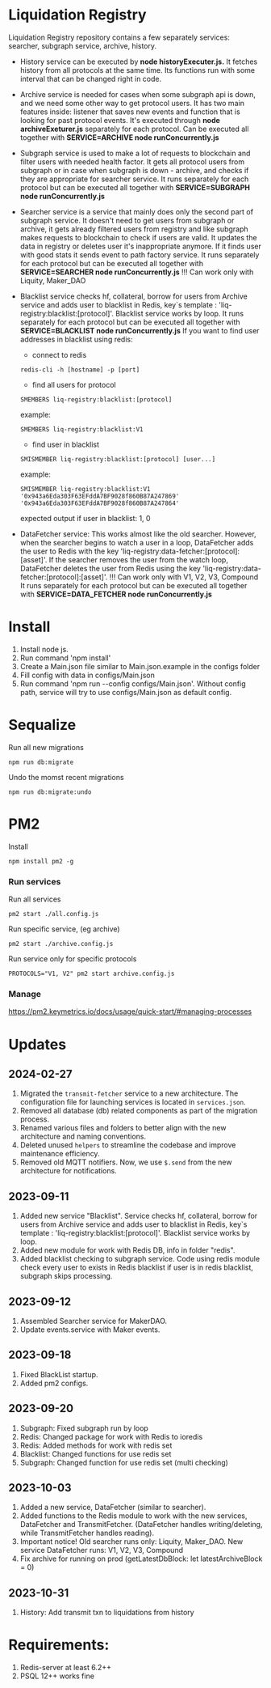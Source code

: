 # Liquidation Registry

Liquidation Registry repository contains a few separately services: searcher, subgraph service, archive, history.

-   History service can be executed by **node historyExecuter.js.** It fetches history from all protocols at the same time. Its functions run with some interval that can be changed right in code.

-   Archive service is needed for cases when some subgraph api is down, and we need some other way to get protocol users. It has two main features inside: listener that saves new events and function that is looking for past protocol events.
    It's executed through **node archiveExeturer.js** separately for each protocol. Can be executed all together with **SERVICE=ARCHIVE node runConcurrently.js**

-   Subgraph service is used to make a lot of requests to blockchain and filter users with needed health factor. It gets all protocol users from subgraph or in case when subgraph is down - archive, and checks if they are appropriate for searcher service.
    It runs separately for each protocol but can be executed all together with **SERVICE=SUBGRAPH node runConcurrently.js**

-   Searcher service is a service that mainly does only the second part of subgraph service. It doesn't need to get users from subgraph or archive, it gets already filtered users from registry and like subgraph makes requests to blockchain to check if users are valid.
    It updates the data in registry or deletes user it's inappropriate anymore. If it finds user with good stats it sends event to path factory service.
    It runs separately for each protocol but can be executed all together with **SERVICE=SEARCHER node runConcurrently.js**
    !!! Can work only with Liquity, Maker_DAO

-   Blacklist service checks hf, collateral, borrow for users from Archive service and
    adds user to blacklist in Redis, key`s template : 'liq-registry:blacklist:[protocol]'. Blacklist service
    works by loop.
    It runs separately for each protocol but can be executed all together with **SERVICE=BLACKLIST node runConcurrently.js**
    If you want to find user addresses in blacklist using redis:

    -   connect to redis

    ```
    redis-cli -h [hostname] -p [port]
    ```

    -   find all users for protocol

    ```
    SMEMBERS liq-registry:blacklist:[protocol]
    ```

    example:

    ```
    SMEMBERS liq-registry:blacklist:V1
    ```

    -   find user in blacklist

    ```
    SMISMEMBER liq-registry:blacklist:[protocol] [user...]
    ```

    example:

    ```
    SMISMEMBER liq-registry:blacklist:V1 '0x943a6Eda303F63EFddA7BF9028f860B87A247869' '0x943a6Eda303F63EFddA7BF9028f860B87A247864'
    ```

    expected output if user in blacklist: 1, 0

-   DataFetcher service: This works almost like the old searcher. However, when the searcher begins to watch a user in a loop, DataFetcher adds the user to Redis with the key 'liq-registry:data-fetcher:[protocol]:[asset]'. If the searcher removes the user from the watch loop, DataFetcher deletes the user from Redis using the key 'liq-registry:data-fetcher:[protocol]:[asset]'.
    !!! Can work only with V1, V2, V3, Compound
    It runs separately for each protocol but can be executed all together with **SERVICE=DATA_FETCHER node runConcurrently.js**

# Install

1. Install node js.
2. Run command 'npm install'
3. Create a Main.json file similar to Main.json.example in the configs folder
4. Fill config with data in configs/Main.json
5. Run command 'npm run <service> --config configs/Main.json'. Without config path, service will try to use configs/Main.json as default config.

# Sequalize

Run all new migrations

```
npm run db:migrate
```

Undo the momst recent migrations

```
npm run db:migrate:undo
```

# PM2

Install

```
npm install pm2 -g
```

### Run services

Run all services

```
pm2 start ./all.config.js
```

Run specific service, (eg archive)

```
pm2 start ./archive.config.js
```

Run service only for specific protocols

```
PROTOCOLS="V1, V2" pm2 start archive.config.js
```

### Manage

https://pm2.keymetrics.io/docs/usage/quick-start/#managing-processes

# Updates

## 2024-02-27

1. Migrated the `transmit-fetcher` service to a new architecture. The configuration file for launching services is located in `services.json`.
2. Removed all database (db) related components as part of the migration process.
3. Renamed various files and folders to better align with the new architecture and naming conventions.
4. Deleted unused `helpers` to streamline the codebase and improve maintenance efficiency.
5. Removed old MQTT notifiers. Now, we use `$.send` from the new architecture for notifications.

## 2023-09-11

1. Added new service "Blacklist". Service checks hf, collateral, borrow for users from Archive service and
   adds user to blacklist in Redis, key`s template : 'liq-registry:blacklist:[protocol]'. Blacklist service
   works by loop.
2. Added new module for work with Redis DB, info in folder "redis".
3. Added blacklist checking to subgraph service. Code using redis module check every user to exists in Redis blacklist
   if user is in redis blacklist, subgraph skips processing.

## 2023-09-12

1. Assembled Searcher service for MakerDAO.
2. Update events.service with Maker events.

## 2023-09-18

1. Fixed BlackList startup.
2. Added pm2 configs.

## 2023-09-20

1. Subgraph: Fixed subgraph run by loop
2. Redis: Changed package for work with Redis to ioredis
3. Redis: Added methods for work with redis set
4. Blacklist: Changed functions for use redis set
5. Subgraph: Changed function for use redis set (multi checking)

## 2023-10-03

1. Added a new service, DataFetcher (similar to searcher).
2. Added functions to the Redis module to work with the new services, DataFetcher and TransmitFetcher. (DataFetcher handles writing/deleting, while TransmitFetcher handles reading).
3. Important notice! Old searcher runs only: Liquity, Maker_DAO. New service DataFetcher runs: V1, V2, V3, Compound
4. Fix archive for running on prod (getLatestDbBlock: let latestArchiveBlock = 0)

## 2023-10-31

1. History: Add transmit txn to liquidations from history

# Requirements:

1. Redis-server at least 6.2++
2. PSQL 12++ works fine
